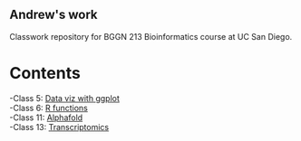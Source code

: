 ## Andrew's work 
Classwork repository for BGGN 213 Bioinformatics course at UC San Diego.

# Contents

-Class 5: [Data viz with ggplot]()  
-Class 6: [R functions]()  
-Class 11: [Alphafold]()  
-Class 13: [Transcriptomics]()  
